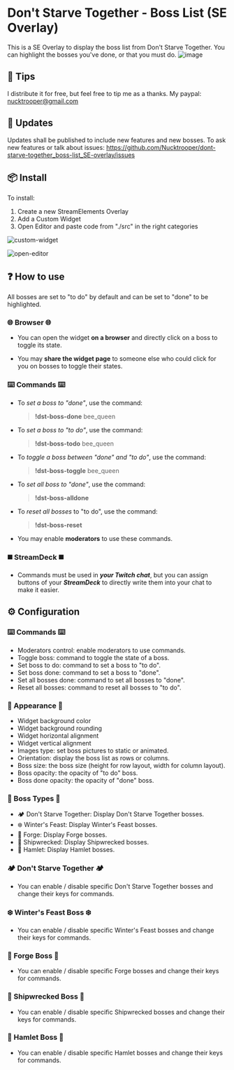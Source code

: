 # Don't Starve Together - Boss List (SE Overlay)
This is a SE Overlay to display the boss list from Don't Starve Together.
You can highlight the bosses you've done, or that you must do.
![image](https://github.com/Nucktrooper/dont-starve-together_boss-list_SE-overlay/assets/19417992/45c28840-e02a-4749-9951-171d1c8e37ca)


## 💸 Tips
I distribute it for free, but feel free to tip me as a thanks.
My paypal: nucktrooper@gmail.com


## 🔄 Updates
Updates shall be published to include new features and new bosses.
To ask new features or talk about issues: https://github.com/Nucktrooper/dont-starve-together_boss-list_SE-overlay/issues


## 📦 Install
To install:
1) Create a new StreamElements Overlay
2) Add a Custom Widget
3) Open Editor and paste code from "./src" in the right categories

![custom-widget](https://github.com/Nucktrooper/dont-starve-together_boss-list_SE-overlay/assets/19417992/2cf6e3a1-e12d-4089-9e74-bf30ebf8daa2)

![open-editor](https://github.com/Nucktrooper/dont-starve-together_boss-list_SE-overlay/assets/19417992/2f8977a0-e674-4017-9940-cf735e55e3c7)


## ❓ How to use
All bosses are set to "to do" by default and can be set to "done" to be highlighted.

### 🌐 Browser 🌐
- You can open the widget **on a browser** and directly click on a boss to toggle its state.

- You may **share the widget page** to someone else who could click for you on bosses to toggle their states.

### ⌨️ Commands ⌨️
- To *set a boss to "done"*, use the command: 
	> **!dst-boss-done** bee_queen
	
- To *set a boss to "to do"*, use the command: 
	> **!dst-boss-todo** bee_queen
	
- To *toggle a boss between "done" and "to do"*, use the command: 
	> **!dst-boss-toggle** bee_queen
	
- To *set all boss to "done"*, use the command: 
	> **!dst-boss-alldone**
	
- To *reset all bosses* to "to do", use the command: 
	> **!dst-boss-reset**

- You may enable **moderators** to use these commands.

### ◼️ StreamDeck ◼️ 
- Commands must be used in ***your Twitch chat***, but you can assign buttons of your ***StreamDeck*** to directly write them into your chat to make it easier.


## ⚙️ Configuration
### ⌨️ Commands ⌨️
- Moderators control: enable moderators to use commands.
- Toggle boss: command to toggle the state of a boss.
- Set boss to do: command to set a boss to "to do".
- Set boss done: command to set a boss to "done".
- Set all bosses done: command to set all bosses to "done".
- Reset all bosses: command to reset all bosses to "to do".

### 💅 Appearance 💅
- Widget background color
- Widget background rounding
- Widget horizontal alignment
- Widget vertical alignment
- Images type: set boss pictures to static or animated.
- Orientation: display the boss list as rows or columns.
- Boss size: the boss size (height for row layout, width for column layout).
- Boss opacity: the opacity of "to do" boss.
- Boss done opacity: the opacity of "done" boss.

### 👾 Boss Types 👾
- 🏕️ Don't Starve Together: Display Don't Starve Together bosses.
- ❄️ Winter's Feast: Display Winter's Feast bosses.
- 🔨 Forge: Display Forge bosses.
- 🦜 Shipwrecked: Display Shipwrecked bosses.
- 🍖 Hamlet: Display Hamlet bosses.

### 🏕️ Don't Starve Together 🏕️
- You can enable / disable specific Don't Starve Together bosses and change their keys for commands.

### ❄️ Winter's Feast Boss ❄️
- You can enable / disable specific Winter's Feast bosses and change their keys for commands.

### 🔨 Forge Boss 🔨
- You can enable / disable specific Forge bosses and change their keys for commands.

### 🦜 Shipwrecked Boss 🦜
- You can enable / disable specific Shipwrecked bosses and change their keys for commands.

### 🍖 Hamlet Boss 🍖
- You can enable / disable specific Hamlet bosses and change their keys for commands.

